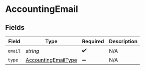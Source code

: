 # AccountingEmail


## Fields

| Field                                                             | Type                                                              | Required                                                          | Description                                                       |
| ----------------------------------------------------------------- | ----------------------------------------------------------------- | ----------------------------------------------------------------- | ----------------------------------------------------------------- |
| `email`                                                           | *string*                                                          | :heavy_check_mark:                                                | N/A                                                               |
| `type`                                                            | [AccountingEmailType](../../models/shared/accountingemailtype.md) | :heavy_minus_sign:                                                | N/A                                                               |